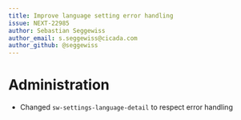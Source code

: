 ```yaml
---
title: Improve language setting error handling
issue: NEXT-22985
author: Sebastian Seggewiss
author_email: s.seggewiss@cicada.com
author_github: @seggewiss
---
```

# Administration
* Changed `sw-settings-language-detail` to respect error handling
